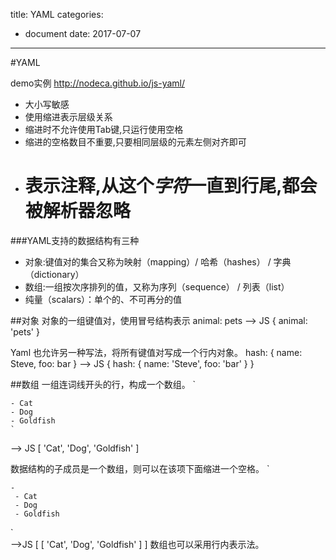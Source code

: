 title: YAML
categories: 
- document
date: 2017-07-07
---
#YAML

demo实例
http://nodeca.github.io/js-yaml/ 	

- 大小写敏感
- 使用缩进表示层级关系
- 缩进时不允许使用Tab键,只运行使用空格
- 缩进的空格数目不重要,只要相同层级的元素左侧对齐即可
- # 表示注释,从这个*字符*一直到行尾,都会被解析器忽略

###YAML支持的数据结构有三种
- 对象:键值对的集合又称为映射（mapping）/ 哈希（hashes） / 字典（dictionary）
- 数组:一组按次序排列的值，又称为序列（sequence） / 列表（list）
- 纯量（scalars）：单个的、不可再分的值

##对象
对象的一组键值对，使用冒号结构表示
animal: pets --> JS { animal: 'pets' }

Yaml 也允许另一种写法，将所有键值对写成一个行内对象。
hash: { name: Steve, foo: bar }   --> JS { hash: { name: 'Steve', foo: 'bar' } }

##数组
一组连词线开头的行，构成一个数组。
`

    - Cat
    - Dog
    - Goldfish
    `

--> JS
[ 'Cat', 'Dog', 'Goldfish' ]

数据结构的子成员是一个数组，则可以在该项下面缩进一个空格。
`

    -
     - Cat
     - Dog
     - Goldfish    
`    
-->JS
[ [ 'Cat', 'Dog', 'Goldfish' ] ]
数组也可以采用行内表示法。